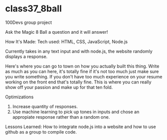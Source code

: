 # class37_8ball
100Devs group project

Ask the Magic 8 Ball a question and it will answer! 

How It's Made:
Tech used: HTML, CSS, JavaScript, Node.js

Currently takes in any text input and with node.js, the website randomly displays a response.

Here's where you can go to town on how you actually built this thing. Write as much as you can here, it's totally fine if it's not too much just make sure you write something. If you don't have too much experience on your resume working on the front end that's totally fine. This is where you can really show off your passion and make up for that ten fold.

Optimizations 
1) Increase quantity of responses.
2) Use machine learning to pick up tones in inputs and chose an appropiate response rather than a random one.

Lessons Learned:
How to integrate node.js into a website and how to use github as a group to compile code. 
